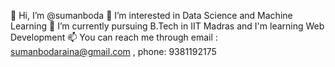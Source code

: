  👋 Hi, I’m @sumanboda
 👀 I’m interested in Data Science and Machine Learning
🌱 I’m currently pursuing B.Tech in IIT Madras and I'm learning Web Development
 📫 You can reach me through email : sumanbodaraina@gmail.com , phone: 9381192175
